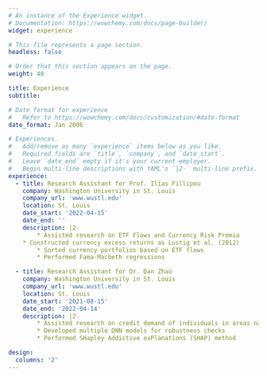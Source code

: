 ```yaml
---
# An instance of the Experience widget.
# Documentation: https://wowchemy.com/docs/page-builder/
widget: experience

# This file represents a page section.
headless: false

# Order that this section appears on the page.
weight: 40

title: Experience
subtitle:

# Date format for experience
#   Refer to https://wowchemy.com/docs/customization/#date-format
date_format: Jan 2006

# Experiences.
#   Add/remove as many `experience` items below as you like.
#   Required fields are `title`, `company`, and `date_start`.
#   Leave `date_end` empty if it's your current employer.
#   Begin multi-line descriptions with YAML's `|2-` multi-line prefix.
experience:
  - title: Research Assistant for Prof. Ilias Fillipou
    company: Washington University in St. Louis
    company_url: 'www.wustl.edu'
    location: St. Louis
    date_start: '2022-04-15'
    date_end: ''
    description: |2-
        * Assisted research on ETF Flows and Currency Risk Premia
	* Constructed currency excess returns as Lustig et al. (2012)
        * Sorted currency portfolios based on ETF flows
        * Performed Fama-Macbeth regressions

  - title: Research Assistant for Dr. Dan Zhao
    company: Washington University in St. Louis
    company_url: 'www.wustl.edu'
    location: St. Louis
    date_start: '2021-08-15'
    date_end: '2022-04-14'
    description: |2-
        * Assisted research on credit demand of individuals in areas narrowly missed by severe tornadoes
        * Developed multiple DNN models for robustness checks
        * Performed SHapley Addictive exPlanations (SHAP) method

design:
  columns: '2'
---
```

